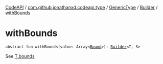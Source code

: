 [CodeAPI](../../../index.md) / [com.github.jonathanxd.codeapi.type](../../index.md) / [GenericType](../index.md) / [Builder](index.md) / [withBounds](.)

# withBounds

`abstract fun withBounds(value: Array<`[`Bound`](../-bound/index.md)`>): `[`Builder`](index.md)`<T, S>`

See [T.bounds](../bounds.md)

